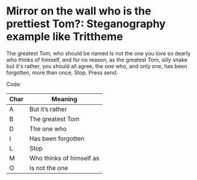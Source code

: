 # Mirror on the wall who is the prettiest Tom?: Steganography example like Trittheme

The greatest Tom, who should be named
Is not the one you love so dearly
who thinks of himself, and for no reason,
as the greatest Tom, silly snake
but it's rather, you should all agree,
the one who, and only one,
has been forgotten, more than once,
Stop. Press send.


Code:

Char| Meaning
------|------
A| But it’s rather
B| The greatest Tom
D| The one who
I| Has been forgotten
L| Stop
M| Who thinks of himself as
O| Is not the one
